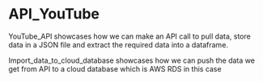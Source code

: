 # API_YouTube
YouTube_API showcases how we can make an API call to pull data, store data in a JSON file and extract the required data into a dataframe.

Import_data_to_cloud_database showcases how we can push the data we get from API to a cloud database which is AWS RDS in this case
